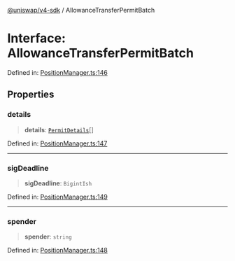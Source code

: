 [@uniswap/v4-sdk](../overview.md) / AllowanceTransferPermitBatch

# Interface: AllowanceTransferPermitBatch

Defined in: [PositionManager.ts:146](https://github.com/Uniswap/sdks/blob/c1c9f64f11640c79a680f539823458931629e6ed/sdks/v4-sdk/src/PositionManager.ts#L146)

## Properties

### details

> **details**: [`PermitDetails`](PermitDetails.md)[]

Defined in: [PositionManager.ts:147](https://github.com/Uniswap/sdks/blob/c1c9f64f11640c79a680f539823458931629e6ed/sdks/v4-sdk/src/PositionManager.ts#L147)

***

### sigDeadline

> **sigDeadline**: `BigintIsh`

Defined in: [PositionManager.ts:149](https://github.com/Uniswap/sdks/blob/c1c9f64f11640c79a680f539823458931629e6ed/sdks/v4-sdk/src/PositionManager.ts#L149)

***

### spender

> **spender**: `string`

Defined in: [PositionManager.ts:148](https://github.com/Uniswap/sdks/blob/c1c9f64f11640c79a680f539823458931629e6ed/sdks/v4-sdk/src/PositionManager.ts#L148)
